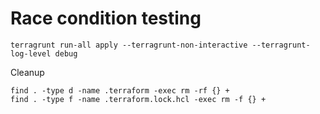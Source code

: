 # Race condition testing

```
terragrunt run-all apply --terragrunt-non-interactive --terragrunt-log-level debug
```
Cleanup
```
find . -type d -name .terraform -exec rm -rf {} +
find . -type f -name .terraform.lock.hcl -exec rm -f {} +
```
